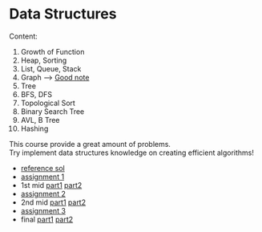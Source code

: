 # Data Structures  
Content:  
1. Growth of Function 
2. Heap, Sorting  
3. List, Queue, Stack 
4. Graph --> [Good note](https://hackernoon.com/shortest-and-longest-path-algorithms-job-interview-cheatsheet-2adc8e18869)   
5. Tree 
6. BFS, DFS 
7. Topological Sort 
8. Binary Search Tree 
9. AVL, B Tree  
10. Hashing 

This course provide a great amount of problems.  
Try implement data structures knowledge on creating efficient algorithms!  
- [reference sol](https://github.com/jamie-jjd/2021_spring_introduction_to_data_structure) 
- [assignment 1](https://www.hackerrank.com/ds21-assignment-1)  
- 1st mid [part1](https://www.hackerrank.com/contests/ds21-exam-1/challenges) [part2](https://www.hackerrank.com/contests/ds21-exam-1-home/challenges)  
- [assignment 2](https://www.hackerrank.com/contests/ds21-assignment-2/challenges)  
- 2nd mid [part1](https://www.hackerrank.com/ds21-exam-2) [part2](https://www.hackerrank.com/ds21-exam-2-home)  
- [assignment 3](https://www.hackerrank.com/contests/ds21-assignment-3/challenges)  
- final [part1]() [part2]() 



